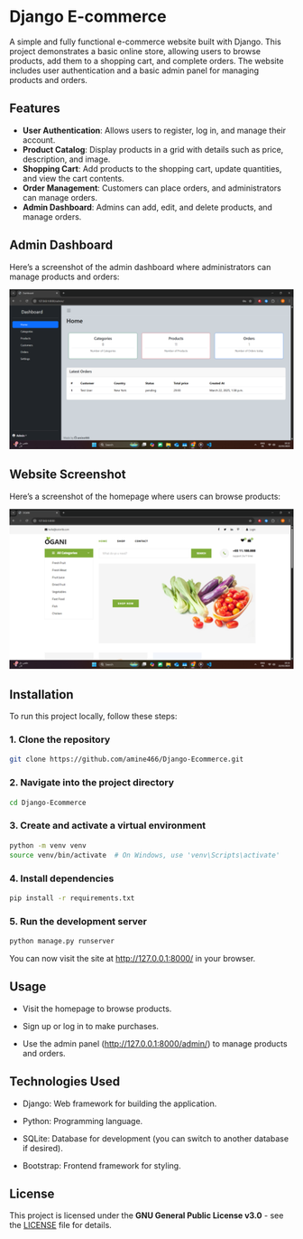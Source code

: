 # Django E-commerce

A simple and fully functional e-commerce website built with Django. This project demonstrates a basic online store, allowing users to browse products, add them to a shopping cart, and complete orders. The website includes user authentication and a basic admin panel for managing products and orders.

## Features

- **User Authentication**: Allows users to register, log in, and manage their account.
- **Product Catalog**: Display products in a grid with details such as price, description, and image.
- **Shopping Cart**: Add products to the shopping cart, update quantities, and view the cart contents.
- **Order Management**: Customers can place orders, and administrators can manage orders.
- **Admin Dashboard**: Admins can add, edit, and delete products, and manage orders.

## Admin Dashboard

Here’s a screenshot of the admin dashboard where administrators can manage products and orders:

![Admin Dashboard](images/Screenshot%202025-03-22%20161240.png)

## Website Screenshot

Here’s a screenshot of the homepage where users can browse products:

![Website Homepage](images/Screenshot%202025-03-22%20161153.png)

## Installation

To run this project locally, follow these steps:

### 1. Clone the repository
```bash
git clone https://github.com/amine466/Django-Ecommerce.git
```
### 2. Navigate into the project directory
```bash
cd Django-Ecommerce
```
### 3. Create and activate a virtual environment
```bash
python -m venv venv
source venv/bin/activate  # On Windows, use 'venv\Scripts\activate'
```
### 4. Install dependencies
```bash
pip install -r requirements.txt
```
### 5. Run the development server
```bash
python manage.py runserver
```
You can now visit the site at http://127.0.0.1:8000/ in your browser.

## Usage
- Visit the homepage to browse products.

- Sign up or log in to make purchases.

- Use the admin panel (http://127.0.0.1:8000/admin/) to manage products and orders.

## Technologies Used

- Django: Web framework for building the application.

- Python: Programming language.

- SQLite: Database for development (you can switch to another database if desired).

- Bootstrap: Frontend framework for styling.

## License

This project is licensed under the **GNU General Public License v3.0** - see the [LICENSE](LICENSE) file for details.
